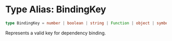 # Type Alias: BindingKey

```ts
type BindingKey = number | boolean | string | Function | object | symbol;
```

Represents a valid key for dependency binding.
